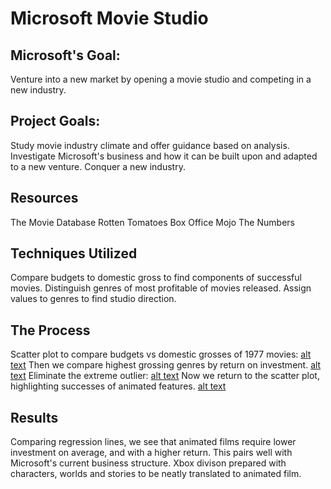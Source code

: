 # Microsoft Movie Studio
 
## Microsoft's Goal:

Venture into a new market by opening a movie studio and competing in a new industry.

## Project Goals:

Study movie industry climate and offer guidance based on analysis.
Investigate Microsoft's business and how it can be built upon and adapted to a new venture.
Conquer a new industry.

## Resources

The Movie Database
Rotten Tomatoes
Box Office Mojo
The Numbers

## Techniques Utilized

Compare budgets to domestic gross to find components of successful movies.
Distinguish genres of most profitable of movies released.
Assign values to genres to find studio direction.

## The Process

Scatter plot to compare budgets vs domestic grosses of 1977 movies:
[alt text](https://github.com/tcmcaleer/Microsoft_Movie_Studio/blob/main/Images/GrossvsBudget.png)
Then we compare highest grossing genres by return on investment.
[alt text](https://github.com/tcmcaleer/Microsoft_Movie_Studio/blob/main/Images/Action%20Bar%20Chart.png)
Eliminate the extreme outlier:
[alt text](https://github.com/tcmcaleer/Microsoft_Movie_Studio/blob/main/Images/Animation%20Bar%20Chart.png)
Now we return to the scatter plot, highlighting successes of animated features.
[alt text](https://github.com/tcmcaleer/Microsoft_Movie_Studio/blob/main/Images/GrossBudgetAnimation.png)

## Results

Comparing regression lines, we see that animated films require lower investment on average, and with a higher return.
This pairs well with Microsoft's current business structure.
Xbox divison prepared with characters, worlds and stories to be neatly translated to animated film.